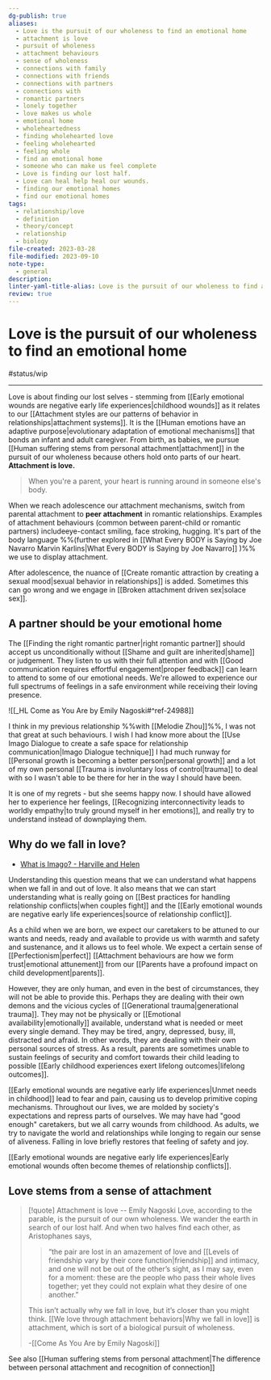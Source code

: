 ```yaml
---
dg-publish: true
aliases:
  - Love is the pursuit of our wholeness to find an emotional home
  - attachment is love
  - pursuit of wholeness
  - attachment behaviours
  - sense of wholeness
  - connections with family
  - connections with friends
  - connections with partners
  - connections with
  - romantic partners
  - lonely together
  - love makes us whole
  - emotional home
  - wholeheartedness
  - finding wholehearted love
  - feeling wholehearted
  - feeling whole
  - find an emotional home
  - someone who can make us feel complete
  - Love is finding our lost half.
  - Love can heal help heal our wounds.
  - finding our emotional homes
  - find our emotional homes
tags:
  - relationship/love
  - definition
  - theory/concept
  - relationship
  - biology
file-created: 2023-03-28
file-modified: 2023-09-10
note-type:
  - general
description: 
linter-yaml-title-alias: Love is the pursuit of our wholeness to find an emotional home
review: true
---
```


# Love is the pursuit of our wholeness to find an emotional home

#status/wip

---

Love is about finding our lost selves - stemming from [[Early emotional wounds are negative early life experiences|childhood wounds]] as it relates to our [[Attachment styles are our patterns of behavior in relationships|attachment systems]]. It is the [[Human emotions have an adaptive purpose|evolutionary adaptation of emotional mechanisms]] that bonds an infant and adult caregiver. From birth, as babies, we pursue [[Human suffering stems from personal attachment|attachment]] in the pursuit of our wholeness because others hold onto parts of our heart. **Attachment is love.**

> When you're a parent, your heart is running around in someone else's body.

When we reach adolescence our attachment mechanisms, switch from parental attachment to **peer attachment** in romantic relationships. Examples of attachment behaviours (common between parent-child or romantic partners) includeeye-contact smiling, face stroking, hugging. It's part of the body language %%(further explored in [[What Every BODY is Saying by Joe Navarro Marvin Karlins|What Every BODY is Saying by Joe Navarro]] )%% we use to display attachment.

After adolescence, the nuance of [[Create romantic attraction by creating a sexual mood|sexual behavior in relationships]] is added. Sometimes this can go wrong and we engage in [[Broken attachment driven sex|solace sex]].

## A partner should be your emotional home

The [[Finding the right romantic partner|right romantic partner]] should accept us unconditionally without [[Shame and guilt are inherited|shame]] or judgement.  They listen to us with their full attention and with [[Good communication requires effortful engagement|proper feedback]] can learn to attend to some of our emotional needs. We're allowed to experience our full spectrums of feelings in a safe environment while receiving their loving presence.

![[_HL Come as You Are by Emily Nagoski#^ref-24988]]

I think in my previous relationship %%with [[Melodie Zhou]]%%, I was not that great at such behaviours. I wish I had know more about the [[Use Imago Dialogue to create a safe space for relationship communication|Imago Dialogue technique]] I had much runway for [[Personal growth is becoming a better person|personal growth]] and a lot of my own personal [[Trauma is involuntary loss of control|trauma]] to deal with so I wasn't able to be there for her in the way I should have been.

It is one of my regrets - but she seems happy now. I should have allowed her to experience her feelings, [[Recognizing interconnectivity leads to worldly empathy|to truly ground myself in her emotions]], and really try to understand instead of downplaying them.

## Why do we fall in love?

- [What is Imago? - Harville and Helen](https://harvilleandhelen.com/initiatives/what-is-imago/)

Understanding this question means that we can understand what happens when we fall in and out of love. It also means that we can start understanding what is really going on [[Best practices for handling relationship conflicts|when couples fight]] and the [[Early emotional wounds are negative early life experiences|source of relationship conflict]].

As a child when we are born, we expect our caretakers to be attuned to our wants and needs, ready and available to provide us with warmth and safety and sustenance, and it allows us to feel whole. We expect a certain sense of [[Perfectionism|perfect]] [[Attachment behaviours are how we form trust|emotional attunement]] from our [[Parents have a profound impact on child development|parents]].

However, they are only human, and even in the best of circumstances, they will not be able to provide this. Perhaps they are dealing with their own demons and the vicious cycles of [[Generational trauma|generational trauma]]. They may not be physically or [[Emotional availability|emotionally]] available, understand what is needed or meet every single demand. They may be tired, angry, depressed, busy, ill, distracted and afraid. In other words, they are dealing with their own personal sources of stress. As a result, parents are sometimes unable to sustain feelings of security and comfort towards their child leading to possible [[Early childhood experiences exert lifelong outcomes|lifelong outcomes]].

[[Early emotional wounds are negative early life experiences|Unmet needs in childhood]] lead to fear and pain, causing us to develop primitive coping mechanisms. Throughout our lives, we are molded by society's expectations and repress parts of ourselves. We may have had "good enough" caretakers, but we all carry wounds from childhood. As adults, we try to navigate the world and relationships while longing to regain our sense of aliveness. Falling in love briefly restores that feeling of safety and joy.

[[Early emotional wounds are negative early life experiences|Early emotional wounds often become themes of relationship conflicts]].


## Love stems from a sense of attachment

> [!quote] Attachment is love -- Emily Nagoski
> Love, according to the parable, is the pursuit of our own wholeness. We wander the earth in search of our lost half. And when two halves find each other, as Aristophanes says,
>
> > “the pair are lost in an amazement of love and [[Levels of friendship vary by their core function|friendship]] and intimacy, and one will not be out of the other’s sight, as I may say, even for a moment: these are the people who pass their whole lives together; yet they could not explain what they desire of one another.”
>
> This isn’t actually why we fall in love, but it’s closer than you might think. [[We love through attachment behaviors|Why we fall in love]] is attachment, which is sort of a biological pursuit of wholeness.
>
> \-[[Come As You Are by Emily Nagoski]]

See also [[Human suffering stems from personal attachment|The difference between personal attachment and recognition of connection]]

